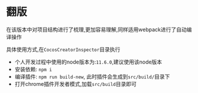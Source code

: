 # 翻版
在该版本中对项目结构进行了梳理,更加容易理解,同样适用webpack进行了自动编译操作

具体使用方式,在`CocosCreatorInspector`目录执行
- 个人开发过程中使用的node版本为:`11.6.0`,建议使用该node版本
- 安装依赖: `npm i`
- 编译插件: `npm run build-new`, 此时插件会生成到`src/build/`目录下
- 打开chrome插件开发者模式,加载`src/build`目录即可
